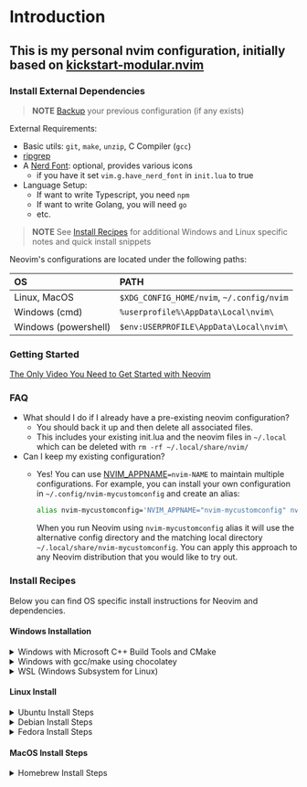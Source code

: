 # Introduction

## This is my personal nvim configuration, initially based on [kickstart-modular.nvim](https://github.com/dam9000/kickstart-modular.nvim)

### Install External Dependencies

> **NOTE**
> [Backup](#faq) your previous configuration (if any exists)

External Requirements:

- Basic utils: `git`, `make`, `unzip`, C Compiler (`gcc`)
- [ripgrep](https://github.com/BurntSushi/ripgrep#installation)
- A [Nerd Font](https://www.nerdfonts.com/): optional, provides various icons
  - if you have it set `vim.g.have_nerd_font` in `init.lua` to true
- Language Setup:
  - If want to write Typescript, you need `npm`
  - If want to write Golang, you will need `go`
  - etc.

> **NOTE**
> See [Install Recipes](#install-recipes) for additional Windows and Linux specific
> notes and quick install snippets

Neovim's configurations are located under the following paths:

| OS | PATH |
| :- | :--- |
| Linux, MacOS | `$XDG_CONFIG_HOME/nvim`, `~/.config/nvim` |
| Windows (cmd)| `%userprofile%\AppData\Local\nvim\` |
| Windows (powershell)| `$env:USERPROFILE\AppData\Local\nvim\` |

### Getting Started

[The Only Video You Need to Get Started with Neovim](https://youtu.be/m8C0Cq9Uv9o)

### FAQ

- What should I do if I already have a pre-existing neovim configuration?
  - You should back it up and then delete all associated files.
  - This includes your existing init.lua and the neovim files in `~/.local`
    which can be deleted with `rm -rf ~/.local/share/nvim/`
- Can I keep my existing configuration?
  - Yes! You can use [NVIM_APPNAME](https://neovim.io/doc/user/starting.html#%24NVIM_APPNAME)`=nvim-NAME`
    to maintain multiple configurations. For example, you can install your own
    configuration in `~/.config/nvim-mycustomconfig` and create an alias:

    ```sh
    alias nvim-mycustomconfig='NVIM_APPNAME="nvim-mycustomconfig" nvim'
    ```

    When you run Neovim using `nvim-mycustomconfig` alias it will use the alternative
    config directory and the matching local directory
    `~/.local/share/nvim-mycustomconfig`. You can apply this approach to any Neovim
    distribution that you would like to try out.

### Install Recipes

Below you can find OS specific install instructions for Neovim and dependencies.

#### Windows Installation

<details><summary>Windows with Microsoft C++ Build Tools and CMake</summary>
Installing tools and updating the command for `telescope-fzf-native` may be required

See `telescope-fzf-native` documentation for [more details](https://github.com/nvim-telescope/telescope-fzf-native.nvim#installation)

This requires:

- Install CMake and the Microsoft C++ Build Tools on Windows

```lua
{'nvim-telescope/telescope-fzf-native.nvim', build = 'cmake -S. -Bbuild -DCMAKE_BUILD_TYPE=Release && cmake --build build --config Release && cmake --install build --prefix build' }
```

</details>
<details><summary>Windows with gcc/make using chocolatey</summary>
Alternatively, one can install gcc and make which don't require changing the config,
the easiest way is to use choco:

1. install [chocolatey](https://chocolatey.org/install)
either follow the instructions on the page or use winget,
run in cmd as **admin**:

```sh
winget install --accept-source-agreements chocolatey.chocolatey
```

2. install all requirements using choco, exit previous cmd and
open a new one so that choco path is set, and run in cmd as **admin**:

```sh
choco install -y neovim git ripgrep wget fd unzip gzip mingw make
```

</details>
<details><summary>WSL (Windows Subsystem for Linux)</summary>

```sh
wsl --install
wsl
sudo add-apt-repository ppa:neovim-ppa/unstable -y
sudo apt update
sudo apt install make gcc ripgrep unzip neovim
```

</details>

#### Linux Install

<details><summary>Ubuntu Install Steps</summary>

```sh
sudo add-apt-repository ppa:neovim-ppa/unstable -y
sudo apt update
sudo apt install make gcc ripgrep unzip neovim
```

</details>
<details><summary>Debian Install Steps</summary>

```sh
sudo apt update
sudo apt install make gcc ripgrep unzip git
echo "deb https://deb.debian.org/debian unstable main" | sudo tee -a /etc/apt/sources.list
sudo apt update
sudo apt install -t unstable neovim
```

</details>
<details><summary>Fedora Install Steps</summary>

```sh
sudo dnf install -y gcc make git ripgrep fd-find neovim
```

</details>

#### MacOS Install Steps

<details><summary>Homebrew Install Steps</summary>

```sh
brew install gcc make git ripgrep fd-find neovim
```

</details>
